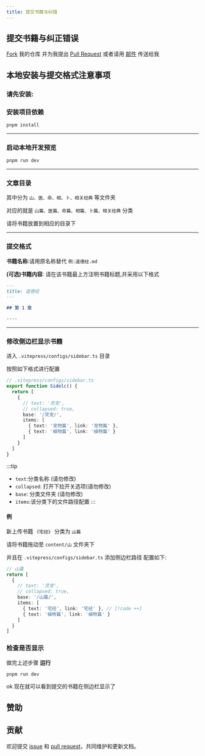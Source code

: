 ```yaml
---
title: 提交书籍与纠错
---
```


<BoxCube :items="[
{ name: 'Theo-Docs', link: 'https://doc.theojs.cn',icon:'https://i.theojs.cn/avatar.png',desc:'流媒体森林'}, 
{ name: '阿里云盘资源分享', link: 'https://share.theojs.cn/', icon: 'https://i.theojs.cn/docs/202405101119004.png', desc:'转存速看'}, 
{ name: '流媒体合租平台', link: 'https://doc.theojs.cn/serve/sharing/Account-sharing-guide', icon: 'https://cdn.iconscout.com/icon/free/png-256/free-netflix-2296042-1912001.png',desc:'省心之选'},
{ name: '赞助我', link: 'https://github.com/sponsors/Theo-messi', icon:'https://doc.theojs.cn/%E7%88%B1%E5%BF%83.png'},
]"/>

## 提交书籍与纠正错误

[Fork](https://github.com/Theo-messi/xx.theojs.cn/fork) 我的仓库 并为我提出 [Pull Request](https://github.com/Theo-messi/xx.theojs.cn/pulls) 或者请用 [邮件](mailto:fanxiaobin422@gmail.com) 传送给我

## 本地安装与提交格式注意事项

<Links :items="[
{ name: '本站点使用的 VitePress 建造',desc:'由 Vite 和 Vue 驱动的静态站点生成器', link: 'https://vitepress.dev/', icon: 'https://vitepress.dev/vitepress-logo-mini.svg' },
{ name: '站点主题使用 @theojs/lumen 插件',desc:'✨ 集成 Vue 功能组件和主题美化的 VitePress 插件', link: 'https://tools.theojs.cn/', icon: 'https://tools.theojs.cn/Logo.png' },
]" />

### 请先安装:

<Box :items="[
{ name: 'Node js', link: 'https://nodejs.org/', icon:'fab fa-node-js',color:'#5FA04E',  tag: 'Version 18+' },
{ name: 'pnpm', link: 'https://pnpm.io/installation',  icon:'https://i.theojs.cn/logo/pnpm.svg', tag: 'Latest'},
]"/>

### 安装项目依赖

```sh
pnpm install
```

---

### 启动本地开发预览

```sh
pnpm run dev
```

---

### 文章目录

其中分为 `山、医、命、相、卜、相关经典` 等文件夹

对应的就是 `山篇、医篇、命篇、相篇、卜篇、相关经典` 分类

请将书籍放置到相应的目录下

---

### 提交格式

**书籍名称**:请用原名称替代 `例:道德经.md`

**(可选)书籍内容**:
请在该书籍最上方注明书籍标题,并采用以下格式

```md
---
title: 道德经
---

## 第 1 章

····
```

---

### 修改侧边栏显示书籍

进入 `.vitepress/configs/sidebar.ts` 目录

按照如下格式进行配置

```ts
// .vitepress/configs/sidebar.ts
export function Sidelc() {
  return [
    {
      // text: '灵宠',
      // collapsed: true,
      base: '/灵宠/',
      items: [
        { text: '宠物篇', link: '宠物篇' },
        { text: '植物篇', link: '植物篇' }
      ]
    }
  ]
}
```

:::tip

- `text`:分类名称 (请勿修改)
- `collapsed`: 打开下拉开关选项(请勿修改)
- `base`: 分类文件夹 (请勿修改)
- `items`:该分类下的文件路径配置
  :::

#### 例

新上传书籍 `《宅经》`
分类为 `山篇`

请将书籍拖动至 `content/山` 文件夹下

并且在 `.vitepress/configs/sidebar.ts` 添加侧边栏路径
配置如下:

```ts
// 山篇
return [
  {
    // text: '灵宠',
    // collapsed: true,
    base: '/山篇/',
    items: [
      { text: '宅经', link: '宅经' }, // [!code ++]
      { text: '植物篇', link: '植物篇' }
    ]
  }
]
```

### 检查是否显示

做完上述步骤 **运行**

```sh
pnpm run dev
```

ok 现在就可以看到提交的书籍在侧边栏显示了

## 赞助

<Box :items="[
{ name: '支付宝', link: 'https://i.theojs.cn/docs/202405201752089.jpg',icon:'fab fa-alipay',color:'#1677FF' },
{ name: '微信支付', link: 'https://i.theojs.cn/docs/202405201752087.jpg',icon:'fab fa-weixin',color:'#07C160' },
{ name: 'Github Sponsors', link: 'https://github.com/sponsors/Theo-Messi',icon:'https://i.theojs.cn/logo/GithubSponsors.svg'},
]"/>

## 贡献

欢迎提交 [issue](https://github.com/Theo-messi/xx.theojs.cn/issues) 和 [pull request](https://github.com/Theo-messi/xx.theojs.cn/pulls)，共同维护和更新文档。

